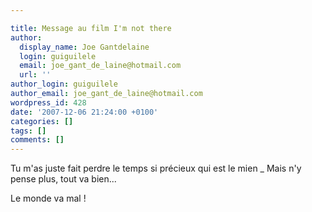 ```yaml
---

title: Message au film I'm not there
author:
  display_name: Joe Gantdelaine
  login: guiguilele
  email: joe_gant_de_laine@hotmail.com
  url: ''
author_login: guiguilele
author_email: joe_gant_de_laine@hotmail.com
wordpress_id: 428
date: '2007-12-06 21:24:00 +0100'
categories: []
tags: []
comments: []
---
```

Tu m'as juste fait perdre le temps si précieux qui est le mien
_ Mais n'y pense plus, tout va bien...

Le monde va mal !
